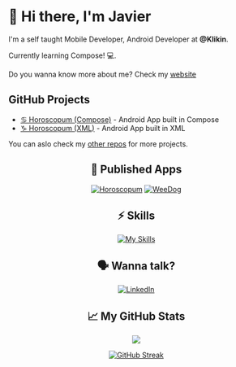 <div align="right">

</div>

# 👋 Hi there, I'm Javier
  
I'm a self taught Mobile Developer, Android Developer at **@Klikin**.
  
Currently learning Compose! 💻.

Do you wanna know more about me? Check my [website](https://jarg-147.github.io/)

##  GitHub Projects

- [♋️ Horoscopum (Compose)](https://github.com/jarg-147/HoroscopumCompose) - Android App built in Compose
- [♑️ Horoscopum (XML)](https://github.com/jarg-147/HoroscopumXML) - Android App built in XML

You can aslo check my [other repos](https://github.com/jarg-147?tab=repositories) for more projects.

<div align="center">

## 🔗 Published Apps

[![Horoscopum](https://play-lh.googleusercontent.com/lzbFllsGM4AQPTIc_5pf2S0gjiEKxwVOT8GRD-ycwKPTaefCJfuqPgln4hUvOiOfbA=w50-h50-rw)](https://play.google.com/store/apps/details?id=com.bitbiird.horoscopum)
[![WeeDog](https://play-lh.googleusercontent.com/X9UptzvOsK9j5A7EgXRvzZDrMvN_ZZIbpACJeJ9SF2l_X7Vf9wJAdpWjU1lkO4p1xdVv=w50-h50-rw)](https://play.google.com/store/apps/details?id=com.bitbiird.weedog)

</div>

<div align="center">

## ⚡️ Skills

[![My Skills](https://skillicons.dev/icons?i=androidstudio,idea,kotlin,ktor,gradle,firebase,git,github,heroku,postman)](https://skillicons.dev)

</div>

<div align="center">

## 🗣️ Wanna talk?

[![LinkedIn](https://skillicons.dev/icons?i=linkedin)](https://www.linkedin.com/in/javier-romero-gil/)

</div>

<div align="center">

## 📈 My GitHub Stats

[![](https://komarev.com/ghpvc/?username=jarg-147&style=for-the-badge&color=2EDF85)](https://github.com/antonkomarev/github-profile-views-counter)

[![GitHub Streak](https://streak-stats.demolab.com?user=jarg-147&theme=material-palenight&border_radius=8&mode=weekly)](https://git.io/streak-stats)

</div>
